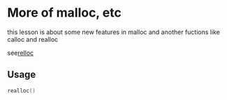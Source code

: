 # More of malloc, etc

this lesson is about some new features in malloc and another fuctions like calloc and realloc

see[relloc](https://www.tutorialspoint.com/c_standard_library/c_function_realloc.htm) 

## Usage

```c
realloc()
```


